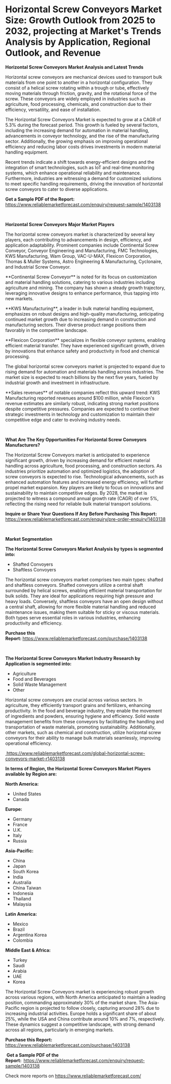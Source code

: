 <p><h1>Horizontal Screw Conveyors Market Size: Growth Outlook from 2025 to 2032, projecting at Market's Trends Analysis by Application, Regional Outlook, and Revenue</h1></p><p><strong>Horizontal Screw Conveyors Market Analysis and Latest Trends</strong></p>
<p><p>Horizontal screw conveyors are mechanical devices used to transport bulk materials from one point to another in a horizontal configuration. They consist of a helical screw rotating within a trough or tube, effectively moving materials through friction, gravity, and the rotational force of the screw. These conveyors are widely employed in industries such as agriculture, food processing, chemicals, and construction due to their efficiency, versatility, and ease of installation.</p><p>The Horizontal Screw Conveyors Market is expected to grow at a CAGR of 5.3% during the forecast period. This growth is fueled by several factors, including the increasing demand for automation in material handling, advancements in conveyor technology, and the rise of the manufacturing sector. Additionally, the growing emphasis on improving operational efficiency and reducing labor costs drives investments in modern material handling equipment.</p><p>Recent trends indicate a shift towards energy-efficient designs and the integration of smart technologies, such as IoT and real-time monitoring systems, which enhance operational reliability and maintenance. Furthermore, industries are witnessing a demand for customized solutions to meet specific handling requirements, driving the innovation of horizontal screw conveyors to cater to diverse applications.</p></p>
<p><strong>Get a Sample PDF of the Report:&nbsp;</strong> <a href="https://www.reliablemarketforecast.com/enquiry/request-sample/1403138?utm_campaign=1832&utm_medium=2&utm_source=Github&utm_content=ia&utm_term=12012025&utm_id=horizontal-screw-conveyors">https://www.reliablemarketforecast.com/enquiry/request-sample/1403138</a></p>
<p>&nbsp;</p>
<p><strong>Horizontal Screw Conveyors Major Market Players</strong></p>
<p><p>The horizontal screw conveyors market is characterized by several key players, each contributing to advancements in design, efficiency, and application adaptability. Prominent companies include Continental Screw Conveyor, Conveyor Engineering and Manufacturing, FMC Technologies, KWS Manufacturing, Wam Group, VAC-U-MAX, Flexicon Corporation, Thomas & Muller Systems, Astro Engineering & Manufacturing, Cyclonaire, and Industrial Screw Conveyor.</p><p>**Continental Screw Conveyor** is noted for its focus on customization and material handling solutions, catering to various industries including agriculture and mining. The company has shown a steady growth trajectory, leveraging innovative designs to enhance performance, thus tapping into new markets.</p><p>**KWS Manufacturing**, a leader in bulk material handling equipment, emphasizes on robust designs and high-quality manufacturing, anticipating continued market growth due to increasing demand in construction and manufacturing sectors. Their diverse product range positions them favorably in the competitive landscape.</p><p>**Flexicon Corporation** specializes in flexible conveyor systems, enabling efficient material transfer. They have experienced significant growth, driven by innovations that enhance safety and productivity in food and chemical processing.</p><p>The global horizontal screw conveyors market is projected to expand due to rising demand for automation and materials handling across industries. The market size is expected to reach billions by the next five years, fueled by industrial growth and investment in infrastructure.</p><p>**Sales revenues** of notable companies reflect this upward trend: KWS Manufacturing reported revenues around $100 million, while Flexicon's revenue estimates are similarly robust, indicating strong market positions despite competitive pressures. Companies are expected to continue their strategic investments in technology and customization to maintain their competitive edge and cater to evolving industry needs.</p></p>
<p>&nbsp;</p>
<p><strong>What Are The Key Opportunities For Horizontal Screw Conveyors Manufacturers?</strong></p>
<p><p>The Horizontal Screw Conveyors market is anticipated to experience significant growth, driven by increasing demand for efficient material handling across agriculture, food processing, and construction sectors. As industries prioritize automation and optimized logistics, the adoption of screw conveyors is expected to rise. Technological advancements, such as enhanced automation features and increased energy efficiency, will further propel market expansion. Key players are likely to focus on innovations and sustainability to maintain competitive edges. By 2028, the market is projected to witness a compound annual growth rate (CAGR) of over 5%, reflecting the rising need for reliable bulk material transport solutions.</p></p>
<p><strong>Inquire or Share Your Questions If Any Before Purchasing This Report:</strong> <a href="https://www.reliablemarketforecast.com/enquiry/pre-order-enquiry/1403138?utm_campaign=1832&utm_medium=2&utm_source=Github&utm_content=ia&utm_term=12012025&utm_id=horizontal-screw-conveyors">https://www.reliablemarketforecast.com/enquiry/pre-order-enquiry/1403138</a></p>
<p>&nbsp;</p>
<p><strong>Market Segmentation</strong></p>
<p><strong>The Horizontal Screw Conveyors Market Analysis by types is segmented into:</strong></p>
<p><ul><li>Shafted Convoyers</li><li>Shaftless Convoyers</li></ul></p>
<p><p>The horizontal screw conveyors market comprises two main types: shafted and shaftless conveyors. Shafted conveyors utilize a central shaft surrounded by helical screws, enabling efficient material transportation for bulk solids. They are ideal for applications requiring high pressure and heavy loads. Conversely, shaftless conveyors have an open design without a central shaft, allowing for more flexible material handling and reduced maintenance issues, making them suitable for sticky or viscous materials. Both types serve essential roles in various industries, enhancing productivity and efficiency.</p></p>
<p><strong>Purchase this Report:&nbsp;</strong><a href="https://www.reliablemarketforecast.com/purchase/1403138?utm_campaign=1832&utm_medium=2&utm_source=Github&utm_content=ia&utm_term=12012025&utm_id=horizontal-screw-conveyors">https://www.reliablemarketforecast.com/purchase/1403138</a></p>
<p>&nbsp;</p>
<p><strong>The Horizontal Screw Conveyors Market Industry Research by Application is segmented into:</strong></p>
<p><ul><li>Agriculture</li><li>Food and Beverages</li><li>Solid Waste Management</li><li>Other</li></ul></p>
<p><p>Horizontal screw conveyors are crucial across various sectors. In agriculture, they efficiently transport grains and fertilizers, enhancing productivity. In the food and beverage industry, they enable the movement of ingredients and powders, ensuring hygiene and efficiency. Solid waste management benefits from these conveyors by facilitating the handling and transportation of waste materials, promoting sustainability. Additionally, other markets, such as chemical and construction, utilize horizontal screw conveyors for their ability to manage bulk materials seamlessly, improving operational efficiency.</p></p>
<p><a href="https://www.reliablemarketforecast.com/global-horizontal-screw-conveyors-market-r1403138?utm_campaign=1832&utm_medium=2&utm_source=Github&utm_content=ia&utm_term=12012025&utm_id=horizontal-screw-conveyors">&nbsp;https://www.reliablemarketforecast.com/global-horizontal-screw-conveyors-market-r1403138</a></p>
<p><strong>In terms of Region, the Horizontal Screw Conveyors Market Players available by Region are:</strong></p>
<p>
    <p> <strong> North America: </strong>
        <ul>
            <li>United States</li>
            <li>Canada</li>
        </ul>
        </p> 
    <p> <strong> Europe: </strong>
        <ul>
            <li>Germany</li>
            <li>France</li>
            <li>U.K.</li>
            <li>Italy</li>
            <li>Russia</li>
        </ul>
        </p> 
    <p> <strong> Asia-Pacific: </strong>
        <ul>
            <li>China</li>
            <li>Japan</li>
            <li>South Korea</li>
            <li>India</li>
            <li>Australia</li>
            <li>China Taiwan</li>
            <li>Indonesia</li>
            <li>Thailand</li>
            <li>Malaysia</li>
        </ul>
        </p> 
    <p> <strong> Latin America: </strong>
        <ul>
            <li>Mexico</li>
            <li>Brazil</li>
            <li>Argentina Korea</li>
            <li>Colombia</li>
        </ul>
        </p> 
    <p> <strong> Middle East & Africa: </strong>
        <ul>
            <li>Turkey</li>
            <li>Saudi</li>
            <li>Arabia</li>
            <li>UAE</li>
            <li>Korea</li>
        </ul>
    </p>
    </p>
<p><p>The Horizontal Screw Conveyors market is experiencing robust growth across various regions, with North America anticipated to maintain a leading position, commanding approximately 30% of the market share. The Asia-Pacific region is projected to follow closely, capturing around 28% due to increasing industrial activities. Europe holds a significant share of about 25%, while the USA and China contribute around 10% and 7%, respectively. These dynamics suggest a competitive landscape, with strong demand across all regions, particularly in emerging markets.</p></p>
<p><strong>Purchase this Report: </strong><a href="https://www.reliablemarketforecast.com/purchase/1403138?utm_campaign=1832&utm_medium=2&utm_source=Github&utm_content=ia&utm_term=12012025&utm_id=horizontal-screw-conveyors">https://www.reliablemarketforecast.com/purchase/1403138</a></p>
<p>&nbsp;<strong>Get a Sample PDF of the Report:&nbsp;&nbsp;</strong><a href="https://www.reliablemarketforecast.com/enquiry/request-sample/1403138?utm_campaign=1832&utm_medium=2&utm_source=Github&utm_content=ia&utm_term=12012025&utm_id=horizontal-screw-conveyors">https://www.reliablemarketforecast.com/enquiry/request-sample/1403138</a></p>
<p><strong></strong></p>
<p>Check more reports on <a href="https://www.reliablemarketforecast.com/?utm_campaign=1832&utm_medium=2&utm_source=Github&utm_content=ia&utm_term=12012025&utm_id=horizontal-screw-conveyors">https://www.reliablemarketforecast.com/</a></p>